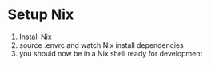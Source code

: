 # Setup Nix

1. Install Nix
2. source .envrc and watch Nix install dependencies
3. you should now be in a Nix shell ready for development